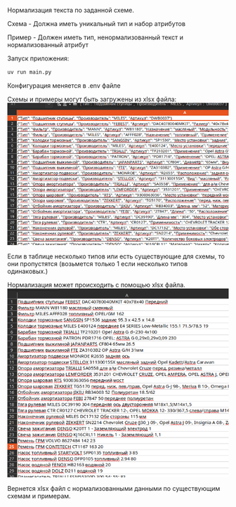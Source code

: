 Нормализация текста по заданной схеме.

Схема - Должна иметь уникальный тип и набор атрибутов

Пример - Должен иметь тип, ненормализованный текст и нормализованный атрибут

Запуск приложения: 
```bash
uv run main.py
```

Конфигурация меняется в .env файле

Схемы и примеры могут быть загружены из xlsx файла:
![Пример](images/normalized_example.png)

Если в таблице несколько типов или есть существующие для схемы, то они пропустятся (возьмется только 1 если несколько типов одинаковых.)

Нормализация может происходить с помощью xlsx файла.
![Пример](images/unnormalized_example.png)

Вернется xlsx файл с нормализованными данными по существующим схемам и примерам.
